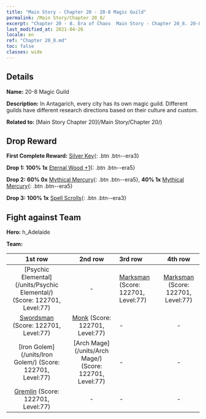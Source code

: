 ```yaml
---
title: "Main Story - Chapter 20 - 20-8 Magic Guild"
permalink: /Main Story/Chapter 20_8/
excerpt: "Chapter 20 - 8. Era of Chaos  Main Story - Chapter 20_8. 20-8 Magic Guild"
last_modified_at: 2021-04-26
locale: en
ref: "Chapter 20_8.md"
toc: false
classes: wide
---
```


## Details

 **Name:** 20-8 Magic Guild

 **Description:** In Antagarich, every city has its own magic guild. Different guilds have different research directions based on their culture and custom.

 **Related to:** [Main Story Chapter 20](/Main Story/Chapter 20/)

## Drop Reward

 **First Complete Reward:** [Silver Key](/Items/con_693/){: .btn .btn--era3}

 **Drop 1:** **100% 1x** [Eternal Wood +1](/Items/mat_69/){: .btn .btn--era5}

 **Drop 2:** **60% 0x** [Mythical Mercury](/Items/mat_63/){: .btn .btn--era5}, **40% 1x** [Mythical Mercury](/Items/mat_63/){: .btn .btn--era5}

 **Drop 3:** **100% 1x** [Spell Scrolls](/Items/con_694/){: .btn .btn--era3}


## Fight against Team
 **Hero:** h_Adelaide

 **Team:**


  | 1st row | 2nd row | 3rd row | 4th row |
  |:----:|:----:|:----|:----:|
  | [Psychic Elemental](/units/Psychic Elemental/) (Score: 122701, Level:77)  | - | [Marksman](/units/Marksman/) (Score: 122701, Level:77)  | [Marksman](/units/Marksman/) (Score: 122701, Level:77)  |
  | [Swordsman](/units/Swordsman/) (Score: 122701, Level:77)  | [Monk](/units/Monk/) (Score: 122701, Level:77)  | - | - |
  | [Iron Golem](/units/Iron Golem/) (Score: 122701, Level:77)  | [Arch Mage](/units/Arch Mage/) (Score: 122701, Level:77)  | - | - |
  | [Gremlin](/units/Gremlin/) (Score: 122701, Level:77)  | - | - | - |


